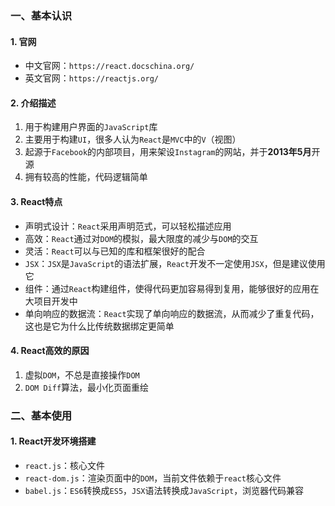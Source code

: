 ### 一、基本认识

#### 1. 官网

- 中文官网：`https://react.docschina.org/`
- 英文官网：`https://reactjs.org/`

#### 2. 介绍描述

1. 用于构建用户界面的`JavaScript`库
2. 主要用于构建`UI`，很多人认为`React`是`MVC`中的`V`（视图）
3. 起源于`Facebook`的内部项目，用来架设`Instagram`的网站，并于**2013年5月**开源
4. 拥有较高的性能，代码逻辑简单

#### 3. React特点

- 声明式设计：`React`采用声明范式，可以轻松描述应用
- 高效：`React`通过对`DOM`的模拟，最大限度的减少与`DOM`的交互
- 灵活：`React`可以与已知的库和框架很好的配合
- `JSX`：`JSX`是`JavaScript`的语法扩展，`React`开发不一定使用`JSX`，但是建议使用它
- 组件：通过`React`构建组件，使得代码更加容易得到复用，能够很好的应用在大项目开发中
- 单向响应的数据流：`React`实现了单向响应的数据流，从而减少了重复代码，这也是它为什么比传统数据绑定更简单

#### 4.  React高效的原因

1. 虚拟`DOM`，不总是直接操作`DOM`
2. `DOM Diff`算法，最小化页面重绘

### 二、基本使用

#### 1.  React开发环境搭建

- `react.js`：核心文件
- `react-dom.js`：渲染页面中的`DOM`，当前文件依赖于`react`核心文件
- `babel.js`：`ES6`转换成`ES5`，`JSX`语法转换成`JavaScript`，浏览器代码兼容